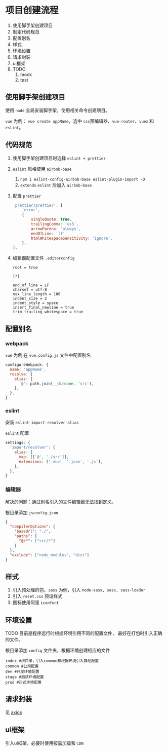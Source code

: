 # 项目创建流程

1. 使用脚手架创建项目
2. 制定代码规范
3. 配置别名
4. 样式
5. 环境设置
6. 请求封装
7. ui框架
8. TODO
   1. mock
   2. test

## 使用脚手架创建项目

使用 `node` 全局安装脚手架，使用相关命令创建项目。

`vue` 为例： `vue create appName`，选中 `css`预编辑器、`vue-router`、`vuex` 和 `eslint`。

## 代码规范

1. 使用脚手架创建项目时选择 `eslint + prettier`
2. `eslint` 风格使用 `airbnb-base`
   1. `npm i eslint-config-airbnb-base eslint-plugin-import -D`
   2. `extends` `eslint` 后加入 `airbnb-base`
3. 配置 `prettier`

    ```js
    'prettier/prettier': [
        'error',
        {
            singleQuote: true,
            trailingComma: 'es5',
            arrowParens: 'always',
            endOfLine: 'lf',
            htmlWhitespaceSensitivity: 'ignore',
        },
    ],
    ```

4. 编辑器配置文件 `.editorconfig`

    ```config
    root = true

    [*]

    end_of_line = LF
    charset = utf-8
    max_line_length = 100
    indent_size = 2
    indent_style = space
    insert_final_newline = true
    trim_trailing_whitespace = true
    ```

## 配置别名

### webpack

`vue` 为例
在 `vue.config.js` 文件中配置别名

```js
configureWebpack: {
  name: 'appName',
  resolve: {
    alias: {
      '@': path.join(__dirname, 'src'),
    },
  },
}
```

### eslint

安装 `eslint-import-resolver-alias`

`eslint` 配置

```js
settings: {
  'import/resolver': {
    alias: {
      map: [['@', './src']],
      extensions: ['.vue', '.json', '.js'],
    },
  },
}
```

### 编辑器

解决的问题：通过别名引入的文件编辑器无法找到定义。

根目录添加 `jsconfig.json`

```json
{
  "compilerOptions": {
    "baseUrl": "./",
    "paths": {
      "@/*": ["src/*"]
    }
  },
  "exclude": ["node_modules", "dist"]
}
```

## 样式

1. 引入预处理的包，`sass` 为例，引入 `node-sass, sass, sass-loader`
2. 引入 `reset.css` 预设样式
3. 图标使用阿里 `iconfont`

## 环境设置

TODO 目前是程序运行时根据环境引用不同的配置文件，
最好在打包时引入正确的文件。

根目录添加 `config` 文件夹，根据环境创建相应的文件

```file
index #根目录，引入common和根据环境引入其他配置
common #公用配置
dev #开发环境配置
stage #测试环境配置
prod #正式环境配置
```

## 请求封装

见 [axios](../network/axios.md)

## ui框架

引入ui框架，必要时使用按需加载和 `CDN`
  